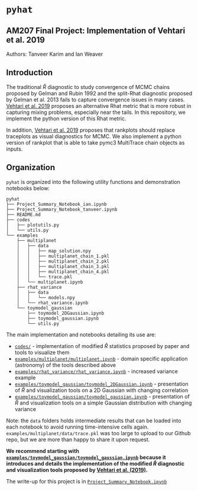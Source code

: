 # `pyhat`
## AM207 Final Project: Implementation of Vehtari et al. 2019
Authors: Tanveer Karim and Ian Weaver

## Introduction
The traditional $\widehat R$ diagnostic to study convergence of MCMC chains proposed by
Gelman and Rubin 1992 and the split-Rhat diagnostic proposed by Gelman et al.
2013 fails to capture convergence issues in many cases. [Vehtari et al.
2019](https://arxiv.org/pdf/1903.08008.pdf) proposes an alternative Rhat metric
that is more robust in capturing mixing problems, especially near the tails. In
this repository, we implement the python version of this Rhat metric. 

In addition, [Vehtari et al. 2019](https://arxiv.org/pdf/1903.08008.pdf)
proposes that rankplots should replace traceplots as visual diagnostics for
MCMC. 
We also implement a python version of rankplot that is able to take pymc3
MultiTrace chain objects as inputs. 

## Organization
`pyhat` is organized into the following utility functions and demonstration
notebooks below:
```
pyhat
├── Project_Summary_Notebook_ian.ipynb
├── Project_Summary_Notebook_tanveer.ipynb
├── README.md
├── codes
│   ├── plotutils.py
│   └── utils.py
└── examples
    ├── multiplanet
    │   ├── data
    │   │   ├── map_solution.npy
    │   │   ├── multiplanet_chain_1.pkl
    │   │   ├── multiplanet_chain_2.pkl
    │   │   ├── multiplanet_chain_3.pkl
    │   │   ├── multiplanet_chain_4.pkl
    │   │   └── trace.pkl
    │   └── multiplanet.ipynb
    ├── rhat_variance
    │   ├── data
    │   │   └── models.npy
    │   └── rhat_variance.ipynb
    └── toymodel_gaussian
        ├── toymodel_2DGaussian.ipynb
        ├── toymodel_gaussian.ipynb
        └── utils.py
```

The main implementation and notebooks detailing its use are:
* [`codes/`](https://nbviewer.jupyter.org/github/icweaver/pyhat/tree/master/codes/) - implementation of modified $\widehat R$ statistics proposed by paper and tools to visualize them
* [`examples/multiplanet/multiplanet.ipynb`](https://nbviewer.jupyter.org/github/icweaver/pyhat/blob/master/examples/multiplanet/multiplanet.ipynb?flush_cache=true) - domain specific application (astronomy) of the tools described above
* [`examples/rhat_variance/rhat_variance.ipynb`](https://nbviewer.jupyter.org/github/icweaver/pyhat/blob/master/examples/rhat_variance/rhat_variance.ipynb?flush_cache=True) - increased variance example
* [`examples/toymodel_gaussian/toymodel_2DGaussian.ipynb`](https://nbviewer.jupyter.org/github/icweaver/pyhat/blob/master/examples/toymodel_gaussian/toymodel_2DGaussian.ipynb?flush_cache=true) - presentation of $\widehat R$ and visualization tools on a 2D Gaussian with changing correlation
* [`examples/toymodel_gaussian/toymodel_gaussian.ipynb`](https://nbviewer.jupyter.org/github/icweaver/pyhat/blob/master/examples/toymodel_gaussian/toymodel_gaussian.ipynb?flush_cache=true) - presentation of $\widehat R$ and visualization tools on a simple Gaussian distribution with changing variance

Note: the `data` folders holds intermediate results that can be loaded into each
notebook to avoid running time-intensive cells again.
`examples/multiplanet/data/trace.pkl` was too large to upload to our Github
repo, but we are more than happy to share it upon request.

**We recommend starting with
[`examples/toymodel_gaussian/toymodel_gaussian.ipynb`](https://nbviewer.jupyter.org/github/icweaver/pyhat/blob/master/examples/toymodel_gaussian/toymodel_gaussian.ipynb?flush_cache=true) because it introduces
and details the implementation of the modified $\widehat R$ diagnostic and
visualization tools proposed by [Vehtari et al.
(2019)](https://ui.adsabs.harvard.edu/abs/2019arXiv190308008V/abstract).**

The write-up for this project is in [`Project_Summary_Notebook.ipynb`](https://nbviewer.jupyter.org/github/icweaver/pyhat/blob/master/Project_Summary_Notebook.ipynb?flush_cache=true)
